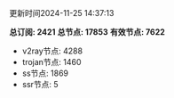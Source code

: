 更新时间2024-11-25 14:37:13

**总订阅: 2421**
**总节点: 17853**
**有效节点: 7622**
- v2ray节点: 4288
- trojan节点: 1460
- ss节点: 1869
- ssr节点: 5
